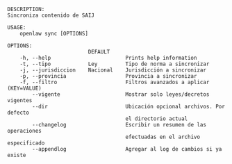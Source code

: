 ﻿```shell
DESCRIPTION:
Sincroniza contenido de SAIJ

USAGE:
    openlaw sync [OPTIONS]

OPTIONS:
                          DEFAULT                                               
    -h, --help                        Prints help information                   
    -t, --tipo            Ley         Tipo de norma a sincronizar               
    -j, --jurisdiccion    Nacional    Jurisdicción a sincronizar                
    -p, --provincia                   Provincia a sincronizar                   
    -f, --filtro                      Filtros avanzados a aplicar (KEY=VALUE)   
        --vigente                     Mostrar solo leyes/decretos vigentes      
        --dir                         Ubicación opcional archivos. Por defecto  
                                      el directorio actual                      
        --changelog                   Escribir un resumen de las operaciones    
                                      efectuadas en el archivo especificado     
        --appendlog                   Agregar al log de cambios si ya existe    
```
